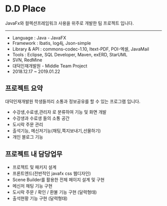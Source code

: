 # D.D Place
JavaFx와 컬렉션프레임워크 사용을 위주로 개발한 팀 프로젝트 입니다.
***
* Language : Java - JavaFX
* Framework : Ibatis, log4j, Json-simple
* Library & API : commons-codec-1.10, Itext-PDF, POI-엑셀, JavaMail
* Tools : Eclipse,  SQL Developer, Maven, exERD, StarUML
* SVN, RedMine
* 대덕인재개발원 - Middle Team Project
* 2018.12.17 ~ 2019.01.22


<h2>프로젝트 요약</h2>
대덕인재개발원 학생들끼리 소통과 정보공유를 할 수 있는 프로그램 입니다.

 - 수강생,수료생,관리자 로 분류하여 기능 및 화면 개발
 - 수강생과 수료생 들의 소통 공간
 - 도시락 주문 관리
 - 출석기능, 메신저기능(채팅,쪽지보내기,선물하기)
 - 개인 블로그 기능


<h2>프로젝트 내 담당업무</h2>
 
 - 프로젝트 및 패키지 설계
 - 프론트엔드(전반적인 javafx css 웹디자인) 
 - Scene Builder를 활용한 전체 페이지 설계 및 구현 
 - 메신저 채팅 기능 구현
 - 도시락 주문 / 확인 / 환불 기능 구현 (달력형태)
 - 출석현황 기능 구현 (달력형태)








